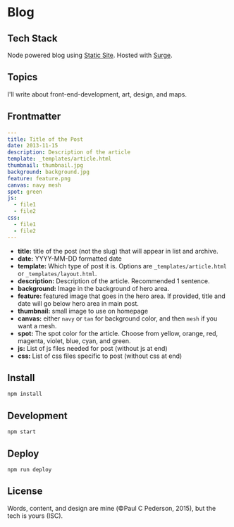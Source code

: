 
# Blog

## Tech Stack

Node powered blog using [Static Site](https://github.com/paulcpederson/static-site). Hosted with [Surge](https://surge.sh/).

## Topics

I'll write about front-end-development, art, design, and maps.

## Frontmatter

```yaml
---
title: Title of the Post
date: 2013-11-15
description: Description of the article
template: _templates/article.html
thumbnail: thumbnail.jpg
background: background.jpg
feature: feature.png
canvas: navy mesh
spot: green
js:
  - file1
  - file2
css:
  - file1
  - file2
---
```

- **title:** title of the post (not the slug) that will appear in list and archive.
- **date:** YYYY-MM-DD formatted date
- **template:** Which type of post it is. Options are ```_templates/article.html``` or ```_templates/layout.html```.
- **description:** Description of the article. Recommended 1 sentence.
- **background:** Image in the background of hero area.
- **feature:** featured image that goes in the hero area. If provided, title and date will go below hero area in main post.
- **thumbnail:** small image to use on homepage
- **canvas:** either ```navy``` or ```tan``` for background color, and then ```mesh``` if you want a mesh.
- **spot:** The spot color for the article. Choose from yellow, orange, red, magenta, violet, blue, cyan, and green.
- **js:** List of js files needed for post (without js at end)
- **css:** List of css files specific to post (without css at end)

## Install

```
npm install
```

## Development

```
npm start
```

## Deploy

```
npm run deploy
```

## License

Words, content, and design are mine (©Paul C Pederson, 2015), but the tech is yours (ISC).
